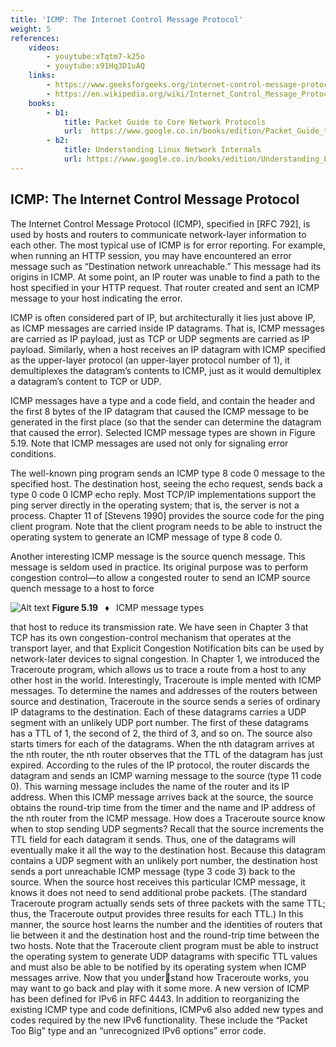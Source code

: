 ```yaml
---
title: 'ICMP: The Internet Control Message Protocol'
weight: 5
references:
    videos:
        - youytube:xTqtm7-k25o
        - youytube:x91Hq3D1uAQ
    links:
        - https://www.geeksforgeeks.org/internet-control-message-protocol-icmp/
        - https://en.wikipedia.org/wiki/Internet_Control_Message_Protocol
    books:
        - b1:
            title: Packet Guide to Core Network Protocols
            url:  https://www.google.co.in/books/edition/Packet_Guide_to_Core_Network_Protocols/hBCNtQx5rx0C?hl=en&gbpv=0
        - b2:
            title: Understanding Linux Network Internals  
            url: https://www.google.co.in/books/edition/Understanding_Linux_Network_Internals/ALapr7CvAKkC?hl=en&gbpv=0
---
```




## ICMP: The Internet Control Message Protocol
The Internet Control Message Protocol (ICMP), specified in [RFC 792], is used by hosts and routers to communicate network-layer information to each other. The most typical use of ICMP is for error reporting. For example, when running an HTTP session, you may have encountered an error message such as “Destination network unreachable.” This message had its origins in ICMP. At some point, an IP router was unable to find a path to the host specified in your HTTP request. That router created and sent an ICMP message to your host indicating the error.

ICMP is often considered part of IP, but architecturally it lies just above IP, as ICMP messages are carried inside IP datagrams. That is, ICMP messages are carried as IP payload, just as TCP or UDP segments are carried as IP payload. Similarly, when a host receives an IP datagram with ICMP specified as the upper-layer protocol (an upper-layer protocol number of 1), it demultiplexes the datagram’s contents to ICMP, just as it would demultiplex a datagram’s content to TCP or UDP.

ICMP messages have a type and a code field, and contain the header and the first 8 bytes of the IP datagram that caused the ICMP message to be generated in the first place (so that the sender can determine the datagram that caused the error). Selected ICMP message types are shown in Figure 5.19. Note that ICMP messages are used not only for signaling error conditions.

The well-known ping program sends an ICMP type 8 code 0 message to the specified host. The destination host, seeing the echo request, sends back a type 0 code 0 ICMP echo reply. Most TCP/IP implementations support the ping server directly in the operating system; that is, the server is not a process. Chapter 11 of [Stevens 1990] provides the source code for the ping client program. Note that the client program needs to be able to instruct the operating system to generate an ICMP message of type 8 code 0.

Another interesting ICMP message is the source quench message. This message is seldom used in practice. Its original purpose was to perform congestion control—to allow a congested router to send an ICMP source quench message to a host to force

![Alt text](image-19.png)
**Figure 5.19**  ♦  ICMP message types

that host to reduce its transmission rate. We have seen in Chapter 3 that TCP has its 
own congestion-control mechanism that operates at the transport layer, and that Explicit 
Congestion Notification bits can be used by network-later devices to signal congestion.
In Chapter 1, we introduced the Traceroute program, which allows us to trace a 
route from a host to any other host in the world. Interestingly, Traceroute is imple mented with ICMP messages. To determine the names and addresses of the routers 
between source and destination, Traceroute in the source sends a series of ordinary IP 
datagrams to the destination. Each of these datagrams carries a UDP segment with an 
unlikely UDP port number. The first of these datagrams has a TTL of 1, the second of 2, 
the third of 3, and so on. The source also starts timers for each of the datagrams. When 
the nth datagram arrives at the nth router, the nth router observes that the TTL of the 
datagram has just expired. According to the rules of the IP protocol, the router discards 
the datagram and sends an ICMP warning message to the source (type 11 code 0). This 
warning message includes the name of the router and its IP address. When this ICMP 
message arrives back at the source, the source obtains the round-trip time from the 
timer and the name and IP address of the nth router from the ICMP message.
How does a Traceroute source know when to stop sending UDP segments? 
Recall that the source increments the TTL field for each datagram it sends. Thus, one 
of the datagrams will eventually make it all the way to the destination host. Because 
this datagram contains a UDP segment with an unlikely port number, the destination 
host sends a port unreachable ICMP message (type 3 code 3) back to the source. 
When the source host receives this particular ICMP message, it knows it does not 
need to send additional probe packets. (The standard Traceroute program actually 
sends sets of three packets with the same TTL; thus, the Traceroute output provides 
three results for each TTL.)
In this manner, the source host learns the number and the identities of routers 
that lie between it and the destination host and the round-trip time between the two 
hosts. Note that the Traceroute client program must be able to instruct the operating 
system to generate UDP datagrams with specific TTL values and must also be able to 
be notified by its operating system when ICMP messages arrive. Now that you understand how Traceroute works, you may want to go back and play with it some more.
A new version of ICMP has been defined for IPv6 in RFC 4443. In addition to 
reorganizing the existing ICMP type and code definitions, ICMPv6 also added new 
types and codes required by the new IPv6 functionality. These include the “Packet 
Too Big” type and an “unrecognized IPv6 options” error code.